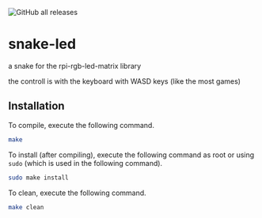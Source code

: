 ![GitHub all releases](https://img.shields.io/github/downloads/hannescam/hannes-chat/total)
# snake-led
a snake for the rpi-rgb-led-matrix library

the controll is with the keyboard with WASD keys (like the most games)
## Installation
To compile, execute the following command.

```bash
make
```
To install (after compiling), execute the following command as root or using `sudo` (which is used in the following command).

```bash
sudo make install
```
To clean, execute the following command.

```bash
make clean
```
